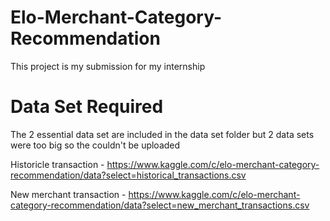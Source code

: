 # Elo-Merchant-Category-Recommendation
This project is my submission for my internship

# Data Set Required
The 2 essential data set are included in the data set folder but 2 data sets were too big so the couldn't be uploaded

Historicle transaction - https://www.kaggle.com/c/elo-merchant-category-recommendation/data?select=historical_transactions.csv


New merchant transaction - https://www.kaggle.com/c/elo-merchant-category-recommendation/data?select=new_merchant_transactions.csv
